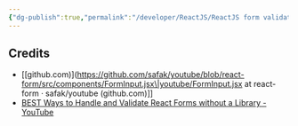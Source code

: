 ```yaml
---
{"dg-publish":true,"permalink":"/developer/ReactJS/ReactJS form validation without Library/","noteIcon":""}
---
```



## Credits
- [[github.com)](https://github.com/safak/youtube/blob/react-form/src/components/FormInput.jsx\|youtube/FormInput.jsx at react-form · safak/youtube (github.com)]]
- [BEST Ways to Handle and Validate React Forms without a Library - YouTube](https://www.youtube.com/watch?v=tIdNeoHniEY)